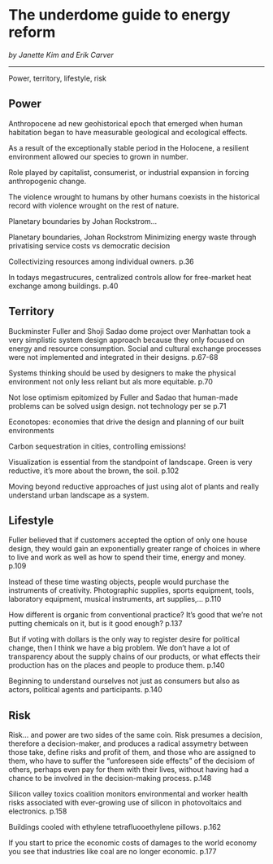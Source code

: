 # The underdome guide to energy reform
*by Janette Kim and Erik Carver*

***

Power, territory, lifestyle, risk

## Power
Anthropocene ad new geohistorical epoch that emerged when human habitation began to have measurable geological and ecological effects.

As a result of the exceptionally stable period in the Holocene, a resilient environment allowed our species to grown in number.

Role played by capitalist, consumerist, or industrial expansion in forcing anthropogenic change.

The violence wrought to humans by other humans coexists in the historical record with violence wrought on the rest of nature.

Planetary boundaries by Johan Rockstrom...

Planetary boundaries, Johan Rockstrom
Minimizing energy waste through privatising service costs vs democratic decision

Collectivizing resources among individual owners. p.36

In todays megastrucures, centralized controls allow for free-market heat exchange among buildings. p.40

## Territory
Buckminster Fuller and Shoji Sadao dome project over Manhattan took a very simplistic system design approach because they only focused on energy and resource consumption. Social and cultural exchange processes were not implemented and integrated in their designs. p.67-68

Systems thinking should be used by designers to make the physical environment not only less reliant but als more equitable. p.70

Not lose optimism epitomized by Fuller and Sadao that human-made problems can be solved usign design. not technology per se p.71

Econotopes: economies that drive the design and planning of our built environments

Carbon sequestration in cities, controlling emissions!

Visualization is essential from the standpoint of landscape. Green is very reductive, it’s more about the brown, the soil. p.102

Moving beyond reductive approaches of just using alot of plants and really understand urban landscape as a system.

## Lifestyle
Fuller believed that if customers accepted the option of only one house design, they would gain an exponentially greater range of choices in where to live and work as well as how to spend their time, energy and money. p.109

Instead of these time wasting objects, people would purchase the instruments of creativity. Photographic supplies, sports equipment, tools, laboratory equipment, musical instruments, art supplies,… p.110

How different is organic from conventional practice? It’s good that we’re not putting chemicals on it, but is it good enough? p.137

But if voting with dollars is the only way to register desire for political change, then I think we have a big problem. We don’t have a lot of transparency about the supply chains of our products, or what effects their production has on the places and people to produce them. p.140

Beginning to understand ourselves not just as consumers but also as actors, political agents and participants. p.140

## Risk
Risk… and power are two sides of the same coin. Risk presumes a decision, therefore a decision-maker, and produces a radical assymetry between those take, define risks and profit of them, and those who are assigned to them, who have to suffer the “unforeseen side effects” of the decisiom of others, perhaps even pay for them with their lives, without having had a chance to be involved in the decision-making process. p.148

Silicon valley toxics coalition monitors environmental and worker health risks associated with ever-growing use of silicon in photovoltaics and electronics. p.158

Buildings cooled with ethylene tetrafluooethylene pillows. p.162

If you start to price the economic costs of damages to the world economy you see that industries like coal are no longer economic. p.177
